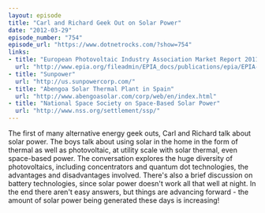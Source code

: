 ```yaml
---
layout: episode
title: "Carl and Richard Geek Out on Solar Power"
date: "2012-03-29"
episode_number: "754"
episode_url: "https://www.dotnetrocks.com/?show=754"
links:
- title: "European Photovoltaic Industry Association Market Report 2011 (PDF)"
  url: "http://www.epia.org/fileadmin/EPIA_docs/publications/epia/EPIA-market-report-2011.pdf"
- title: "Sunpower"
  url: "http://us.sunpowercorp.com/"
- title: "Abengoa Solar Thermal Plant in Spain"
  url: "http://www.abengoasolar.com/corp/web/en/index.html"
- title: "National Space Society on Space-Based Solar Power"
  url: "http://www.nss.org/settlement/ssp/"
---
```


The first of many alternative energy geek outs, Carl and Richard talk about solar power. The boys talk about using solar in the home in the form of thermal as well as photovoltaic, at utility scale with solar thermal, even space-based power. The conversation explores the huge diversity of photovoltaics, including concentrators and quantum dot technologies, the advantages and disadvantages involved. There's also a brief discussion on battery technologies, since solar power doesn't work all that well at night. In the end there aren't easy answers, but things are advancing forward - the amount of solar power being generated these days is increasing!
